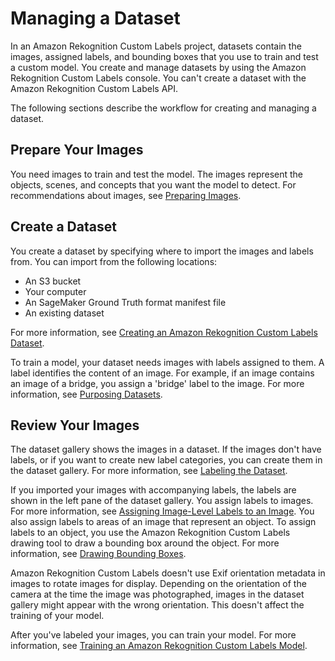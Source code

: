# Managing a Dataset<a name="cd-managing-datasets"></a>

In an Amazon Rekognition Custom Labels project, datasets contain the images, assigned labels, and bounding boxes that you use to train and test a custom model\. You create and manage datasets by using the Amazon Rekognition Custom Labels console\. You can't create a dataset with the Amazon Rekognition Custom Labels API\.

The following sections describe the workflow for creating and managing a dataset\.

## Prepare Your Images<a name="cd-prepare-images"></a>

 You need images to train and test the model\. The images represent the objects, scenes, and concepts that you want the model to detect\. For recommendations about images, see [Preparing Images](pi-prepare-images.md)\. 

## Create a Dataset<a name="cd-datasets"></a>

You create a dataset by specifying where to import the images and labels from\. You can import from the following locations:
+ An S3 bucket 
+ Your computer
+ An SageMaker Ground Truth format manifest file
+ An existing dataset 

For more information, see [Creating an Amazon Rekognition Custom Labels Dataset](cd-create-dataset.md)\. 

To train a model, your dataset needs images with labels assigned to them\. A label identifies the content of an image\. For example, if an image contains an image of a bridge, you assign a 'bridge' label to the image\. For more information, see [Purposing Datasets](cd-create-dataset.md#cd-dataset-purpose)\.

## Review Your Images<a name="rv-images"></a>

The dataset gallery shows the images in a dataset\. If the images don't have labels, or if you want to create new label categories, you can create them in the dataset gallery\. For more information, see [Labeling the Dataset](rv-editing-labels.md)\.

If you imported your images with accompanying labels, the labels are shown in the left pane of the dataset gallery\. You assign labels to images\. For more information, see [Assigning Image\-Level Labels to an Image](rv-assign-labels.md)\. You also assign labels to areas of an image that represent an object\. To assign labels to an object, you use the Amazon Rekognition Custom Labels drawing tool to draw a bounding box around the object\. For more information, see [Drawing Bounding Boxes](rv-bounding-box.md)\. 

Amazon Rekognition Custom Labels doesn't use Exif orientation metadata in images to rotate images for display\. Depending on the orientation of the camera at the time the image was photographed, images in the dataset gallery might appear with the wrong orientation\. This doesn't affect the training of your model\.

After you've labeled your images, you can train your model\. For more information, see [Training an Amazon Rekognition Custom Labels Model](tm-train-model.md)\.